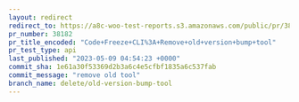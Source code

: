 ```yaml
---
layout: redirect
redirect_to: https://a8c-woo-test-reports.s3.amazonaws.com/public/pr/38182/api/index.html
pr_number: 38182
pr_title_encoded: "Code+Freeze+CLI%3A+Remove+old+version+bump+tool"
pr_test_type: api
last_published: "2023-05-09 04:54:23 +0000"
commit_sha: 1e61a30f53369d2b3a6c4e5cfbf1835a6c537fab
commit_message: "remove old tool"
branch_name: delete/old-version-bump-tool
---
```


